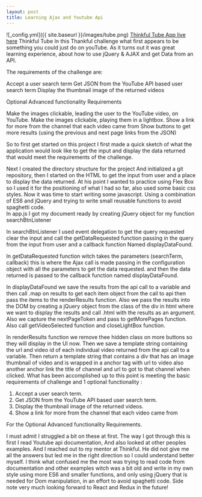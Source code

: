 ```yaml
---
layout: post
title: Learning Ajax and Youtube Api
---
```


![_config.yml]({{ site.baseurl }}/images/tube.png)
[Thinkful Tube App live here](https://mikehaslam-thinkful-projects.github.io/thinkful-tube/)
Thinkful Tube
In this Thankful challenge what first appears to
be something you could just do on youTube.
As it turns out it was  great learning experience,
about how to use jQuery & AJAX  and get Data from
an API. 

The requirements of the challenge are:

Accept a user search term 
Get JSON from the YouTube API based user search term
Display the thumbnail image of the returned videos

Optional Advanced functionality Requirements 

Make the images clickable, leading the user to the YouTube video, on YouTube.
Make the images clickable, playing them in a lightbox.
Show a link for more from the channel that each video came from
Show buttons to get more results (using the previous and next page links from the JSON)

So to first get started on this project I first made a quick sketch of what the application would look like to get the input and display the data returned that would meet the requirements of the challenge.

Next I created the directory structure for the project And initialized a git repository, then I started on the HTML to get the input from user and a place to display the data returned. At his point I wanted to practice using Flex Box so I used it for the positioning  of what I had so far, also used some basic css styles.
Now it was time to start writing some javascript.  Using a combination of ES6  and jQuery and trying to write small reusable functions to avoid spaghetti code.  
In app.js I got my document ready by creating jQuery object  for my function searchBtnListener

In searchBtnListener I used event delegation to get the query requested clear the input and call the getDataRequested function passing in the query from the input from user and a callback function Named displayDataFound.

In getDataRequested function  witch takes the parameters (searchTerm, callback) this is where the Ajax call is made passing in the configuration object with all the parameters  to get the data requested. and then the data returned is passed to the callback function named displayDataFound.

In displayDataFound we save the results from the api call to a variable  and then call .map on results to get  each item object from the call to api then pass the items to the renderResults function. Also we pass the results into the DOM by creating a jQuery object from the class of the div in html where we want to display the results and call .html with the results as an argument. Also we capture the nextPageToken and pass to getMorePages function. 
Also call getVideoSelected function and closeLightBox function.

In renderResults function we remove thee hidden class on more buttons so they will display in the UI now. Then we save a template string containing the url and video id of each individual video returned from the api call to a variable. Then return a template string that contains a div that has an image thumbnail of video and is wrapped in a anchor tag with url to video also another anchor link the title of channel and url to got to that channel when clicked.
What has been accomplished up to this point is meeting the basic requirements of challenge and 1 optional functionality  :
1) Accept a user search term. 
2) Get JSON from the YouTube API based user search term.
3) Display the thumbnail image of the returned videos.
4) Show a link for more from the channel that each video came from

For the Optional Advanced functionality Requirements. 

I must admit I struggled a bit on these at first. The way I got through this is first I read Youtube api documentation,
And also looked at other peoples examples. And I reached out to my mentor at Thinkful. He did not give me all the answers but led me in the right direction so I could understand better myself. I think what confused me the most was trying to read code from documentation and other examples witch was a bit old and write in my own style using more ES6  and smaller functions, and  only using jQuery that is needed for Dom manipulation, in an effort to avoid spaghetti code. Side note very much looking forward to React and Redux in the future!




